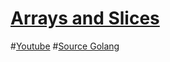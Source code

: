 # [Arrays and Slices](https://techmaster.vn/posts/34973/series-golang-co-ban-phan-11-mang-va-slices)
#[Youtube](https://www.youtube.com/watch?v=Arb-LjPg7FA)
#[Source Golang](https://golangbot.com/arrays-and-slices/)